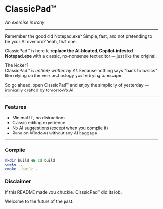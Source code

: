 # ClassicPad™  
*An exercise in irony*

---

Remember the good old Notepad.exe? Simple, fast, and not pretending to be your AI overlord? Yeah, that one.  

ClassicPad™ is here to **replace the AI-bloated, Copilot-infested Notepad.exe** with a classic, no-nonsense text editor — just like the original.  

The kicker?  
ClassicPad™ is *entirely written by AI*. Because nothing says "back to basics" like relying on the very technology you’re trying to escape.  

So go ahead, open ClassicPad™ and enjoy the simplicity of yesterday — ironically crafted by tomorrow’s AI.  

---

### Features

- Minimal UI, no distractions  
- Classic editing experience  
- No AI suggestions (except when you compile it)  
- Runs on Windows without any AI baggage  

---

### Compile

```bash
mkdir build && cd build
cmake ..
cmake --build .
```

### Disclaimer

If this README made you chuckle, ClassicPad™ did its job.

Welcome to the future of the past.
